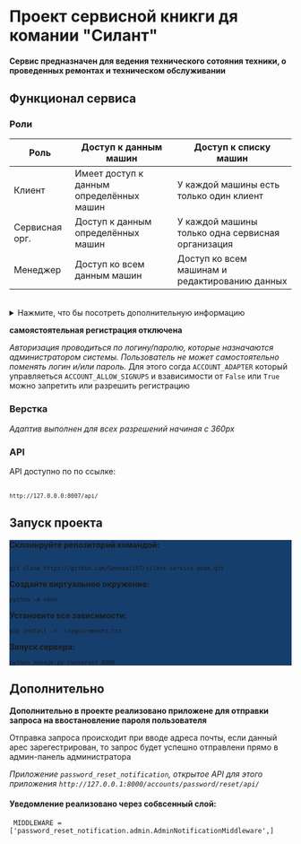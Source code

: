 # Проект сервисной кникги дя комании "Силант"
<h4>Сервис предназначен для ведения технического сотояния техники, о проведенных ремонтах и техническом обслуживании</h4>

<h2>Функционал сервиса</h2>

<h3>Роли</h3>

| **Роль**        | **Доступ к данным машин**                   | **Доступ к списку машин**                        |
|-----------------|---------------------------------------------|--------------------------------------------------|
| Клиент          | Имеет доступ к данным определённых машин    | У каждой машины есть только один клиент          |
| Сервисная орг.  | Доступ к данным определённых машин          | У каждой машины только одна сервисная организация|
| Менеджер        | Доступ ко всем данным машин                 | Доступ ко всем машинам и редактированию данных   |

<br>
<details>
<summary>Нажмите, что бы посотреть дополнительную информацию</summary>

*Не зарегистрированные пользователи могут просмтривать только список машин с ограниченным выводом информации (доступ только к полям пп.1-10)*
Сортировка данных в полях производиться по умолчанию по дате  

Пользователь без авторизации может получить ограниченную информацию о комплектации машины, введя её заводской номер.Данному типу пользователя доступно поле для ввода заводского номера машины и кнопка поиск. Кнопкой поиск можно отсортировать по заводскому номеру машины
</details>

**самоястоятельная регистрация отключена**

*Авторизация проводиться по логину/паролю, которые назначаются администратором системы. Пользователь не может самостоятельно поменять логин и/или пароль.*
Для этого согда `ACCOUNT_ADAPTER` который управляеться `ACCOUNT_ALLOW_SIGNUPS` и взависимости от ``False`` или ``True`` можно запретить или разрешить регистрацию
<br>

<h3>Верстка</h3>

*Адаптив выполнен для всех разрешений начиная с 360px*

<h3>API</h3>

API доступно по по ссылке:<pre><code> `http://127.0.0.0:8007/api/` </code></pre> 

<h2>Запуск проекта</h2>

<div style='background-color:#163E6C'>

**Склонируйте репозиторий командой:** <pre><code> `git clone https://github.com/Gennadii87/silant-service-book.git` </code></pre> 

**Создайте виртуальное окружение:** <pre><code>`python -m venv`</code></pre> 

**Установите все зависимости:** <pre><code>`pip install -r .\requirements.txt`</code></pre> 

**Запуск сервера:** <pre><code>`python manage.py runserver 8000`</code></pre> 
</div>

<h2>Дополнительно</h2>

**Дополнительно в проекте реализовано приложене для отправки запроса на ввостановление пароля пользователя**

Отправка запроса происходит при вводе адреса почты, если данный арес зарегестрирован, то запрос будет успешно отправлени прямо в админ-панель администратора

*Приложение `password_reset_notification`, открытое API для этого приложения `http://127.0.0.1:8000/accounts/password/reset/api/`*

<h4>Уведомление реализовано через собвсенный слой:</h4>

<pre><code> MIDDLEWARE = ['password_reset_notification.admin.AdminNotificationMiddleware',] </code></pre>
